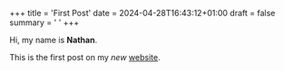 +++
title = 'First Post'
date = 2024-04-28T16:43:12+01:00
draft = false
summary = ' '
+++

Hi, my name is **Nathan**.<br>

This is the first post on my *new* [website](https://nhartley.dev/).
